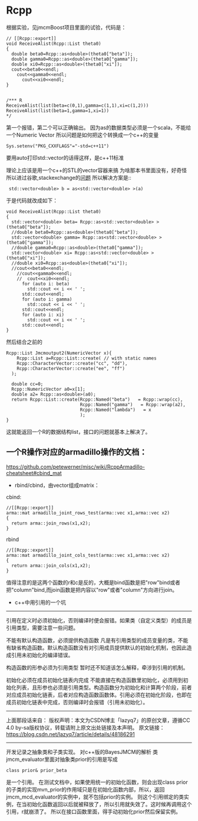 # Rcpp

根据实验，见jmcmBoost项目里面的试验，代码是：
```
// [[Rcpp::export]]
void ReceiveAlist(Rcpp::List theta0)
{
  double beta0=Rcpp::as<double>(theta0["beta"]);
  double gamma0=Rcpp::as<double>(theta0["gamma"]);
  double xi0=Rcpp::as<double>(theta0["xi"]);
  cout<<beta0<<endl;
    cout<<gamma0<<endl;
      cout<<xi0<<endl;
}


/*** R
ReceiveAlist(list(beta=c(0,1),gamma=c(1,1),xi=c(1,2)))
ReceiveAlist(list(beta=1,gamma=1,xi=1))
*/
```
第一个报错，第二个可以正确输出。
因为as<double>的数据类型必须是一个scala，不能给一个Numeric Vector
所以问题是如何把这个转换成一个c++的变量

```
Sys.setenv("PKG_CXXFLAGS"="-std=c++11")
```
要用auto打印std::vector的话得这样，是c++11标准

理论上应该是用一个c++的STL的vector容器来搞
为啥那本书里面没有，好奇怪
所以进过谷歌,stackexchange的[问题](https://stackoverflow.com/questions/37328978/convert-rvector-to-stdvector) 所以解决方案是::
```
 std::vector<double> b = as<std::vector<double> >(a)
```
于是代码就改成如下：
```
void ReceiveAlist(Rcpp::List theta0)
{
  std::vector<double> beta= Rcpp::as<std::vector<double> >(theta0["beta"]);
  //double beta0=Rcpp::as<double>(theta0["beta"]);
  std::vector<double> gamma= Rcpp::as<std::vector<double> >(theta0["gamma"]);
  //double gamma0=Rcpp::as<double>(theta0["gamma"]);
  std::vector<double> xi= Rcpp::as<std::vector<double> >(theta0["xi"]);
  //double xi0=Rcpp::as<double>(theta0["xi"]);
  //cout<<beta0<<endl;
    //cout<<gamma0<<endl;
    //  cout<<xi0<<endl;
      for (auto i: beta)
        std::cout << i << ' ';
      std::cout<<endl;
      for (auto i: gamma)
        std::cout << i << ' ';
      std::cout<<endl;
      for (auto i: xi)
        std::cout << i << ' ';
      std::cout<<endl;
}
```
然后结合之前的

```
Rcpp::List Jmcmoutput2(NumericVector x){
    Rcpp::List a=Rcpp::List::create( // with static names
    Rcpp::CharacterVector::create("cc", "dd"),
    Rcpp::CharacterVector::create("ee", "ff")
  );
  
  double cc=0;
  Rcpp::NumericVector a0=x[1];
  double a2= Rcpp::as<double>(a0);
  return Rcpp::List::create(Rcpp::Named("beta")   = Rcpp::wrap(cc),
                            Rcpp::Named("gamma")   = Rcpp::wrap(a2),
                            Rcpp::Named("lambda")   = x
                            );
}
```

这就能返回一个R的数据结构list，接口的问题就基本上解决了。

## 一个R操作对应的armadillo操作的文档：

https://github.com/petewerner/misc/wiki/RcppArmadillo-cheatsheet#cbind_mat

- rbind/cbind，由vector组成matrix：

cbind:

```
//[[Rcpp::export]]
arma::mat armadillo_joint_rows_test(arma::vec x1,arma::vec x2)
{
  return arma::join_rows(x1,x2);
}
```

rbind
```
//[[Rcpp::export]]
arma::mat armadillo_joint_cols_test(arma::vec x1,arma::vec x2)
{
  return arma::join_cols(x1,x2);
}
```
值得注意的是这两个函数的r和c是反的，大概是bind函数是把"row"bind或者把"column"bind,而join函数是把内容以"row"或者"column"方向进行join。


- c++中用引用的一个坑

---------------

引用在定义时必须初始化，否则编译时便会报错。如果类（自定义类型）的成员是引用类型，需要注意一些问题。

不能有默认构造函数，必须提供构造函数
凡是有引用类型的成员变量的类，不能有缺省构造函数。默认构造函数没有对引用成员提供默认的初始化机制，也因此造成引用未初始化的编译错误。

构造函数的形参必须为引用类型
暂时还不知道该怎么解释，牵涉到引用的机制。

初始化必须在成员初始化链表内完成
不能直接在构造函数里初始化，必须用到初始化列表，且形参也必须是引用类型。构造函数分为初始化和计算两个阶段，前者对应成员初始化链表，后者对应构造函数函数体。引用必须在初始化阶段，也即在成员初始化链表中完成，否则编译时会报错（引用未初始化）。

--------------------- 
上面那段话来自：
版权声明：本文为CSDN博主「lazyq7」的原创文章，遵循CC 4.0 by-sa版权协议，转载请附上原文出处链接及本声明。
原文链接：https://blog.csdn.net/lazyq7/article/details/48186291




-----------------

开发记录之抽象类和子类实现。
对c++版的BayesJMCM的解析
类jmcm_evaluator里面对抽象类prior的引用是写成
```
class prior& prior_beta
```
是一个引用。
在测试文档中，如果使用统一的初始化函数，则会出现class prior的子类的实现mvn_prior的作用域只是在初始化函数内部，所以，返回jmcm_mcd_evaluator的实例中，就不包括prior的实例。
则这个引用绑定的类实例，在当初始化函数返回以后就被释放了，所以引用就失效了。这时候再调用这个引用，r就崩溃了。
所以在接口函数里面，得手动初始化prior然后保留实例。



